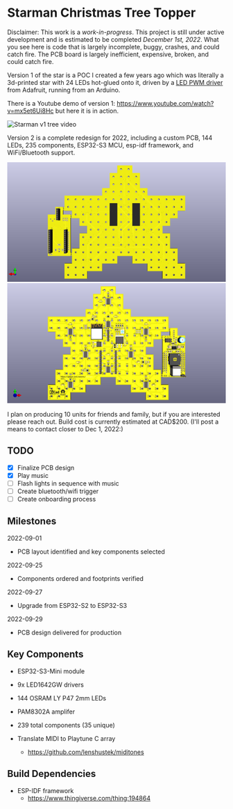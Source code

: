 # Starman Christmas Tree Topper

Disclaimer: This work is a *work-in-progress*.  This project is still under
active development and is estimated to be completed _December 1st, 2022_.
What you see here is code that is largely incomplete, buggy, crashes,
and could catch fire. The PCB board is largely inefficient, expensive,
broken, and could catch fire.

Version 1 of the star is a POC I created a few years ago which was literally
a 3d-printed star with 24 LEDs hot-glued onto it, driven by a [LED PWM
driver](https://github.com/adafruit/Adafruit_TLC5947) from Adafruit,
running from an Arduino.

There is a Youtube demo of version 1: https://www.youtube.com/watch?v=mx5et6Ui8Hc but here it is in action.

![Starman v1 tree video](starman-tree.gif)

Version 2 is a complete redesign for 2022, including a custom
PCB, 144 LEDs, 235 components, ESP32-S3 MCU, esp-idf framework, and
WiFi/Bluetooth support.

![Starman v2 PCB front](pcba-front.png)
![Starman v2 PCB back](pcba-back.png)

I plan on producing 10 units for friends and family, but if you are
interested please reach out.  Build cost is currently estimated at
CAD$200.  (I'll post a means to contact closer to Dec 1, 2022:)

## TODO

- [X] Finalize PCB design
- [X] Play music
- [ ] Flash lights in sequence with music
- [ ] Create bluetooth/wifi trigger
- [ ] Create onboarding process

## Milestones

2022-09-01
- PCB layout identified and key components selected

2022-09-25
- Components ordered and footprints verified

2022-09-27
- Upgrade from ESP32-S2 to ESP32-S3

2022-09-29
- PCB design delivered for production

## Key Components

- ESP32-S3-Mini module

- 9x LED1642GW drivers

- 144 OSRAM LY P47 2mm LEDs

- PAM8302A amplifer

- 239 total components (35 unique)

- Translate MIDI to Playtune C array
  - https://github.com/lenshustek/miditones

## Build Dependencies

- ESP-IDF framework
  - https://www.thingiverse.com/thing:194864
